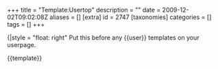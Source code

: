 +++
title = "Template:Usertop"
description = ""
date = 2009-12-02T09:02:08Z
aliases = []
[extra]
id = 2747
[taxonomies]
categories = []
tags = []
+++

<includeonly>{|style = "float: right"</includeonly><noinclude>
Put this before any <nowiki>{{user}}</nowiki> templates on your userpage.

{{template}}</noinclude>
